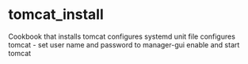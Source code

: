 # tomcat_install

Cookbook that
	installs tomcat
	configures systemd unit file
	configures tomcat - set user name and password to manager-gui
	enable and start tomcat
